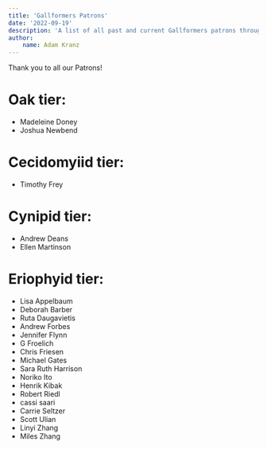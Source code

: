 ```yaml
---
title: 'Gallformers Patrons'
date: '2022-09-19'
description: 'A list of all past and current Gallformers patrons through Patreon.'
author:
    name: Adam Kranz
---
```


Thank you to all our Patrons!

# Oak tier:

- Madeleine Doney
- Joshua Newbend

# Cecidomyiid tier:

- Timothy Frey

# Cynipid tier:

- Andrew Deans
- Ellen Martinson

# Eriophyid tier:

- Lisa Appelbaum
- Deborah Barber
- Ruta Daugavietis
- Andrew Forbes
- Jennifer Flynn
- G Froelich
- Chris Friesen
- Michael Gates
- Sara Ruth Harrison
- Noriko Ito
- Henrik Kibak
- Robert Riedl
- cassi saari
- Carrie Seltzer
- Scott Ulian
- Linyi Zhang
- Miles Zhang
